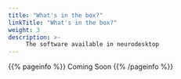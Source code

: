 ```yaml
---
title: "What's in the box?"
linkTitle: "What's in the box?"
weight: 3
description: >-
     The software available in neurodesktop
---
```


{{% pageinfo %}}
Coming Soon
{{% /pageinfo %}}

